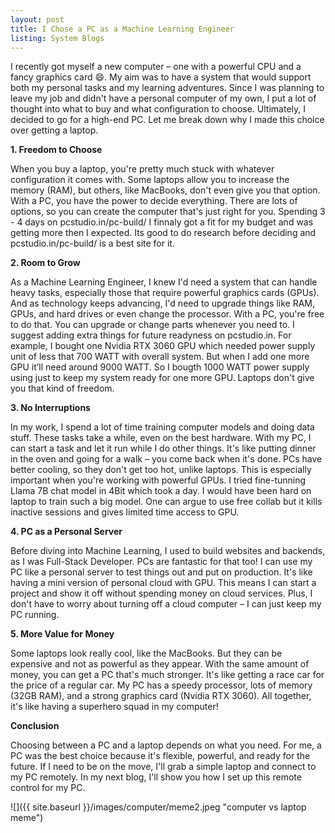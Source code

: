 ```yaml
---
layout: post
title: I Chose a PC as a Machine Learning Engineer
listing: System Blogs
---
```


<!-- Recently I bought a system (big CPU with graphic card 😄). I Wanted a system where I can do all my personal work and learning. I was going to leave my job and I had no personal system of me. After carefull consideration of what to buy with what configuration I decided to by a PC with high end configuration. Few reasons I though for going for a system instead of laptop. Here I'll be explaining one by one. -->

<!-- 0. Fit Your choices: Buying a loptop is like sticking to one configuration. In few laptops you can increate ram but loptops like macbook doen't even have that freedom. So you'll be sticked to same prosessor, hard drive and motherboard. Where as in PC its you'll be deciding what you take. And there a plenty of options to go with. Main intention for building a PC should be extensibility and future ready. being a machine learning developer and the release of LLM we are in dare need of heavly GPUs and GPUs server are costly and loptops like mac doesn't comes with GPU. So when I'm buying a PC i'll choose according to my current needs and my future requirement.  -->
<!-- 1. Hardware Extensibility (add gpu): Talking about future requirements sooner or latter we'll need to ram, gpus, hard drive or change processor. Yes in PC you are free to change (within restriction of motherboard support) or upgrade to new version. And you'll bear the cost of the only part your chanding/adding. I can sell my old Processor to buy a new one. This comes with carefull consideration of what hardware you are taking. PC's also have support restrictions. Best way to suffice your current need and future needs is to assable pc on PCStudio.in before buying hardwares. This website will highlight missing components and compatibility error. Also adding extra things for future readyness. For example, Currenly I bought one Nvidia RTX 3060 GPU for this and current system I needed power supply unit of less that 700 WATT. But when I add one more GPU it'll need around 1000 WATT. So I bougth 1000 WATT power supply using. -->
<!-- 2. keep it running without interuption: I'm a Machine Learning Engineer my daily task is to evaluate models, train it on data, do data transformation and the deploy it. All these things need time even on best best Hardware. On PC it is every easy as I keep it running and do whatever I like and come back when its done. PC have better air flow and can be add with liquid cooling give it an advantage over Laptops. Even now having 4 fans in my unit i'm considering add two more I don't know how laptop user bear the heating ( ohh they don't have GPUs 😄). I keep my notebooks running, models training on my PC without any headache.  -->
<!-- 3. use it as server: I was a full stack developer before doing ML. I know end to end deployment pipeline of weather it be a frontend, backend or ML. laptops are not every usefull for deploying server. Which PC i'm enabled to build a project and start a service from My pc directly as MVP (mininum viable product). Doing it in could service can cost me $$ if I forget to stop this machine ( I'm a big forgettor ).   -->
<!-- 5. Cooling and thermal Management: Nothing so say here.  -->
<!-- 6. Cost Effective: I had a option to buy a new macbook air 2023. It is so alluring. My friend suggested to wait for sometime before deciding. Was spending 1 Lakh 30 Thousands on laptop with 8gb ram and 265 ssd. I agree M2 processor give better performance than intel for certain task. Buying this laptop I was sure I can do basic ML stuffs on it. It was when I'm cycling I go idea of going for a PC (yes do start cycling and walking for get good ideas). I used PCStudio and added best hardwares in the market (Not GPUs 🥹). And then tweaked few things. Intially I was very happly after adding porocessor, ram, motherboard and gpu as costing ware below 1 Lakh. But then I find out I have to add other stuffs like cooling, power supply unit, case and ups. And my costing came to 1 Lakh 50 Thousands. But for it It was still better than laptop with no GPU and less configuration. I was getting i7 13gen processor, 32 GP ddr5 ram, Nvidia 3060 RTX 12GB ram and best motherboard in the market.  -->

<!-- While having many upsides there are downsides also. PCs can't be taken anywhere with you like laptop can be. But for my requirement I don't want my system with me always as I have to close it when I'm not doing anything and cannot keep it running. It is better for me to buy a budget laptop (maybe second hand) and ssh into my PC. Well there are problems in setting up a proper ssh into personal PC which i'll be discussing in next blogs.  -->

I recently got myself a new computer – one with a powerful CPU and a fancy graphics card 😄. My aim was to have a system that would support both my personal tasks and my learning adventures. Since I was planning to leave my job and didn't have a personal computer of my own, I put a lot of thought into what to buy and what configuration to choose. Ultimately, I decided to go for a high-end PC. Let me break down why I made this choice over getting a laptop.

**1. Freedom to Choose**

When you buy a laptop, you're pretty much stuck with whatever configuration it comes with. Some laptops allow you to increase the memory (RAM), but others, like MacBooks, don't even give you that option. With a PC, you have the power to decide everything. There are lots of options, so you can create the computer that's just right for you. Spending 3 - 4 days on pcstudio.in/pc-build/ I finnaly got a fit for my budget and was getting more then I expected. Its good to do research before deciding and pcstudio.in/pc-build/ is a best site for it.

**2. Room to Grow**

As a Machine Learning Engineer, I knew I'd need a system that can handle heavy tasks, especially those that require powerful graphics cards (GPUs). And as technology keeps advancing, I'd need to upgrade things like RAM, GPUs, and hard drives or even change the processor. With a PC, you're free to do that. You can upgrade or change parts whenever you need to. I suggest adding extra things for future readyness on pcstudio.in. For example, I bought one Nvidia RTX 3060 GPU which needed power supply unit of less that 700 WATT with overall system. But when I add one more GPU it’ll need around 9000 WATT. So I bougth 1000 WATT power supply using just to keep my system ready for one more GPU. Laptops don't give you that kind of freedom.

**3. No Interruptions**

In my work, I spend a lot of time training computer models and doing data stuff. These tasks take a while, even on the best hardware. With my PC, I can start a task and let it run while I do other things. It's like putting dinner in the oven and going for a walk – you come back when it's done. PCs have better cooling, so they don't get too hot, unlike laptops. This is especially important when you're working with powerful GPUs. I tried fine-tunning Llama 7B chat model in 4Bit which took a day. I would have been hard on laptop to train such a big model. One can argue to use free collab but it kills inactive sessions and gives limited time access to GPU.

**4. PC as a Personal Server**

Before diving into Machine Learning, I used to build websites and backends, as I was Full-Stack Developer. PCs are fantastic for that too! I can use my PC like a personal server to test things out and put on production. It's like having a mini version of personal cloud with GPU. This means I can start a project and show it off without spending money on cloud services. Plus, I don't have to worry about turning off a cloud computer – I can just keep my PC running.

**5. More Value for Money**

Some laptops look really cool, like the MacBooks. But they can be expensive and not as powerful as they appear. With the same amount of money, you can get a PC that's much stronger. It's like getting a race car for the price of a regular car. My PC has a speedy processor, lots of memory (32GB RAM), and a strong graphics card (Nvidia RTX 3060). All together, it's like having a superhero squad in my computer!

**Conclusion**

Choosing between a PC and a laptop depends on what you need. For me, a PC was the best choice because it's flexible, powerful, and ready for the future. If I need to be on the move, I'll grab a simple laptop and connect to my PC remotely. In my next blog, I'll show you how I set up this remote control for my PC.

![]({{ site.baseurl }}/images/computer/meme2.jpeg "computer vs laptop meme")

[^1]: This is the footnote.
